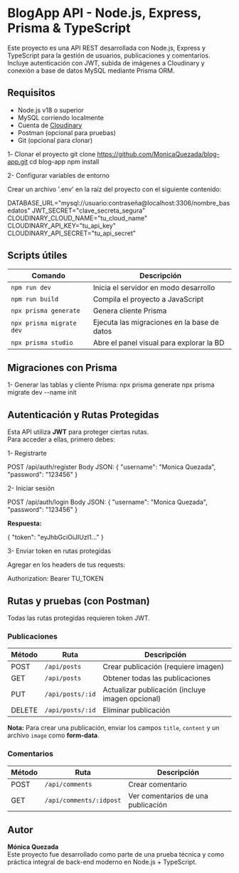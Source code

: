 # BlogApp API - Node.js, Express, Prisma & TypeScript

Este proyecto es una API REST desarrollada con Node.js, Express y TypeScript para la gestión de usuarios, publicaciones y comentarios. Incluye autenticación con JWT, subida de imágenes a Cloudinary y conexión a base de datos MySQL mediante Prisma ORM.

## Requisitos

- Node.js v18 o superior
- MySQL corriendo localmente
- Cuenta de [Cloudinary](https://cloudinary.com/)
- Postman (opcional para pruebas)
- Git (opcional para clonar)

1️- Clonar el proyecto
git clone https://github.com/MonicaQuezada/blog-app.git
cd blog-app
npm install

2- Configurar variables de entorno

Crear un archivo '.env' en la raíz del proyecto con el siguiente contenido:

DATABASE_URL="mysql://usuario:contraseña@localhost:3306/nombre_basedatos"
JWT_SECRET="clave_secreta_segura"
CLOUDINARY_CLOUD_NAME="tu_cloud_name"
CLOUDINARY_API_KEY="tu_api_key"
CLOUDINARY_API_SECRET="tu_api_secret"

## Scripts útiles

| Comando                      | Descripción                              |
|-----------------------------|------------------------------------------|
| `npm run dev`               | Inicia el servidor en modo desarrollo    |
| `npm run build`             | Compila el proyecto a JavaScript         |
| `npx prisma generate`       | Genera cliente Prisma                    |
| `npx prisma migrate dev`    | Ejecuta las migraciones en la base de datos |
| `npx prisma studio`         | Abre el panel visual para explorar la BD |

## Migraciones con Prisma

1- Generar las tablas y cliente Prisma:
npx prisma generate
npx prisma migrate dev --name init


## Autenticación y Rutas Protegidas

Esta API utiliza **JWT** para proteger ciertas rutas.  
Para acceder a ellas, primero debes:

1- Registrarte

POST /api/auth/register
Body JSON:
{
  "username": "Monica Quezada",
  "password": "123456"
}

2- Iniciar sesión

POST /api/auth/login
Body JSON:
{
  "username": "Monica Quezada",
  "password": "123456"
}


**Respuesta:**

{
  "token": "eyJhbGciOiJIUzI1..."
}


3- Enviar token en rutas protegidas

Agregar en los headers de tus requests:

Authorization: Bearer TU_TOKEN

## Rutas y pruebas (con Postman)

Todas las rutas protegidas requieren token JWT.

### Publicaciones

| Método | Ruta            | Descripción                           |
|--------|------------------|---------------------------------------|
| POST   | `/api/posts`     | Crear publicación (requiere imagen)  |
| GET    | `/api/posts`     | Obtener todas las publicaciones      |
| PUT    | `/api/posts/:id` | Actualizar publicación (incluye imagen opcional) |
| DELETE | `/api/posts/:id` | Eliminar publicación                 |

**Nota:** Para crear una publicación, enviar los campos `title`, `content` y un archivo `image` como **form-data**.

### Comentarios

| Método | Ruta                  | Descripción                         |
|--------|------------------------|-------------------------------------|
| POST   | `/api/comments`        | Crear comentario                    |
| GET    | `/api/comments/:idpost`| Ver comentarios de una publicación  |

## Autor

**Mónica Quezada**  
Este proyecto fue desarrollado como parte de una prueba técnica y como práctica integral de back-end moderno en Node.js + TypeScript.
